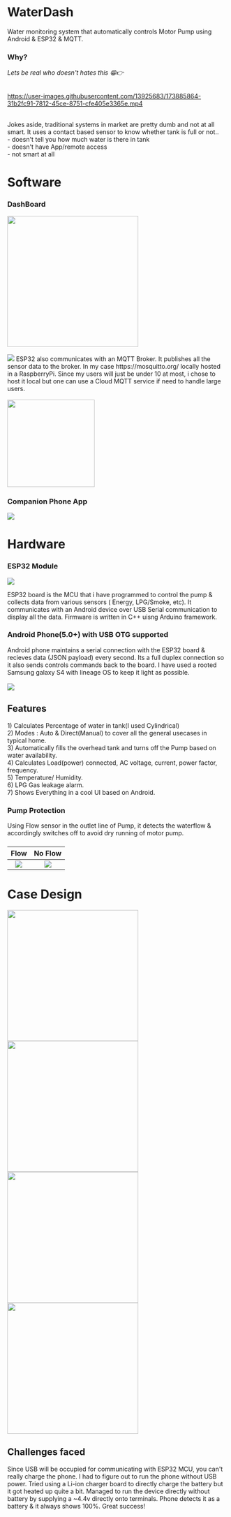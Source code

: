 # WaterDash
Water monitoring system that automatically controls Motor Pump using Android &amp; ESP32 & MQTT.


<h3> Why? </h3>
<i>Lets be real who doesn't hates this 😁👉</i>  <br><br>



https://user-images.githubusercontent.com/13925683/173885864-31b2fc91-7812-45ce-8751-cfe405e3365e.mp4



<br>
Jokes aside, traditional systems in market are pretty dumb and not at all smart. It uses a contact based sensor to know whether tank is full or not..<br>
- doesn't tell you how much water is there in tank<br>
- doesn't have App/remote access<br>
- not smart at all<br>

<h1> Software </h1>
<h3>DashBoard</h3>
<img src="/images/DashApp.png" height=300>
<br><br>
<img src="https://github.com/mqtt/mqttorg-graphics/blob/master/mqtt-logo-250.png">
ESP32 also communicates with an MQTT Broker. It publishes all the sensor data to the broker. In my case https://mosquitto.org/ locally hosted in a RaspberryPi. Since my users will just be under 10 at most, i chose to host it local but one can use a Cloud MQTT service if need to handle large users.
<br><br><img src="https://mqtt.org/assets/img/mqtt-publish-subscribe.png" height= 200>
<h3>Companion Phone App</h3>
<img src="/images/22-06-08-00-22-33_AdobeExpress.gif"> 


<h1> Hardware </h1>
<h3></h3>
<h3>ESP32 Module</h3>
<img src="https://user-images.githubusercontent.com/13925683/173888833-a4678612-ddda-4a06-8c7f-fda6d6ac598b.png">

ESP32 board is the MCU that i have programmed to control the pump & collects data from various sensors ( Energy, LPG/Smoke, etc). It communicates with an Android device over USB Serial communication to display all the data. Firmware is written in C++ uisng Arduino framework.
<h3></h3>
<h3>Android Phone(5.0+) with USB OTG supported</h3>
Android phone maintains a serial connection with the ESP32 board & recieves data (JSON payload) every second. Its a full duplex connection so it also sends controls commands back to the board. I have used a rooted Samsung galaxy S4 with lineage OS to keep it light as possible.<br>
<br>
<img src="/images/diagram.png">


<h2> Features</h2>
1) Calculates Percentage of water in tank(I used Cylindrical)<br>
2) Modes : Auto & Direct(Manual) to cover all the general usecases in typical home.<br>
3) Automatically fills the overhead tank and turns off the Pump based on water availability.<br>
4) Calculates Load(power) connected, AC voltage, current, power factor, frequency.<br>
5) Temperature/ Humidity.<br>
6) LPG Gas leakage alarm.<br>
7) Shows Everything in a cool UI based on Android.

<h3> Pump Protection</h3>
Using Flow sensor in the outlet line of Pump, it detects the waterflow & accordingly switches off to avoid dry running of motor pump.
<h3></h3>

Flow             |  No Flow
:-------------------------:|:-------------------------:
<img src="/images/flow.gif">  |  <img src="/images/noflow.gif">

<h1> Case Design </h1>
<img src="/images/1.png" height=300>
<img src="/images/2.png" height=300>
<img src="/images/3.png" height=300>
<img src="/images/4.png" height=300>

<h2>Challenges faced</h2>
Since USB will be occupied for communicating with ESP32 MCU, you can't really charge the phone. I had to figure out to run the phone without USB power. 
Tried using a Li-ion charger board to directly charge the battery but it got heated up quite a bit.
Managed to run the device directly without battery by supplying a ~4.4v directly onto terminals. Phone detects it as a battery & it always shows 100%. Great success!



